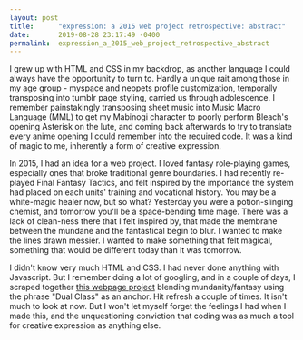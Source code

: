 ```yaml
---
layout: post
title:      "expression: a 2015 web project retrospective: abstract"
date:       2019-08-28 23:17:49 -0400
permalink:  expression_a_2015_web_project_retrospective_abstract
---
```



I grew up with HTML and CSS in my backdrop, as another language I could always have the opportunity to turn to. Hardly a unique rait among those in my age group - myspace and neopets profile customization, temporally transposing into tumblr page styling, carried us through adolescence. I remember painstakingly transposing sheet music into Music Macro Language (MML) to get my Mabinogi character to poorly perform Bleach's opening Asterisk on the lute, and coming back afterwards to try to translate every anime opening I could remember into the required code. It was a kind of magic to me, inherently a form of creative expression.

In 2015, I had an idea for a web project. I loved fantasy role-playing games, especially ones that broke traditional genre boundaries. I had recently re-played Final Fantasy Tactics, and felt inspired by the importance the system had placed on each units' training and vocational history. You may be a white-magic healer now, but so what? Yesterday you were a potion-slinging chemist, and tomorrow you'll be a space-bending time mage. There was a lack of clean-ness there that I felt inspired by, that made the membrane between the mundane and the fantastical begin to blur. I wanted to make the lines drawn messier. I wanted to make something that felt magical, something that would be different today than it was tomorrow.

I didn't know very much HTML and CSS. I had never done anything with Javascript. But I remember doing a lot of googling, and in a couple of days, I scraped together [this webpage project](https://khongcodes.github.io/Dual/) blending mundanity/fantasy using the phrase "Dual Class" as an anchor. Hit refresh a couple of times. It isn't much to look at now. But I won't let myself forget the feelings I had when I made this, and the unquestioning conviction that coding was as much a tool for creative expression as anything else.

